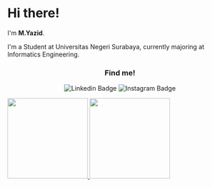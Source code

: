 # Hi there! 

I'm **M.Yazid**.

I'm a Student at Universitas Negeri Surabaya, currently majoring at Informatics Engineering.

<h3 align="center">Find me!</h3>
<p align="center">
<img alt="Linkedin Badge" src="https://img.shields.io/badge/-M.Yazid-cyan?style=flat-square&logo=Linkedin&logoColor=black&link=https://www.linkedin.com/in/m-yazid13/" >
<img alt="Instagram Badge" src="https://img.shields.io/badge/-myazid13-purple?style=flat-square&logo=Instagram&logoColor=white&link=https://www.instagram.com/myazid_13/">


<p align="left">
<a href="https://github.com/daniram27"><img height="180em" src="https://github-readme-stats.vercel.app/api?username=myazid13&show_icons=true&hide_border=true&&count_private=true&include_all_commits=true" />
  <img height="180em" src="https://github-readme-stats-eight-theta.vercel.app/api/top-langs/?username=myazid13&layout=compact&langs_count=8&theme=algolia"/>
</a>
</p>

